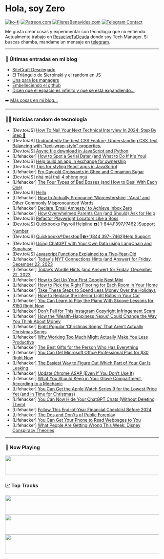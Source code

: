 # Hola, soy Zero

[![ko-fi](https://ko-fi.com/img/githubbutton_sm.svg)](https://ko-fi.com/J3J4N0LUK)
[![Patreon.com](https://img.shields.io/endpoint.svg?url=https%3A%2F%2Fshieldsio-patreon.vercel.app%2Fapi%3Fusername%3Dzerodragon%26type%3Dpatrons&style=for-the-badge)](https://patreon.com/zerodragon)
[![FloresBenavides.com](https://img.shields.io/website?down_message=oops&label=MiBlog&style=for-the-badge&up_message=online&url=https%3A%2F%2Ffloresbenavides.com)](https://floresbenavides.com)
[![Telegram Contact](https://img.shields.io/badge/escr%C3%ADbeme-ZeroDragon-%2326A5E4?style=for-the-badge&logo=telegram)](https://t.me/zerodragon)

Me gusta crear cosas y experimentar con tecnología que no entiendo.
Actualmente trabajo en [ResuelveTuDeuda](http://github.com/resuelve) donde soy Tech Manager.
Si buscas chamba, mandame un mensaje en [telegram](https://t.me/zerodragon).

---

### 📕 Últimas entradas en mi blog
<!-- BLOG-POST-LIST:START -->
- [SiteCraft Desplegado](https://floresbenavides.com/sitecraft-desplegado/)
- [El Triángulo de Sierpinski y el random en JS](https://floresbenavides.com/el-triangulo-de-sierpinski-y-el-random-en-js/)
- [Una para los managers](https://floresbenavides.com/una-para-los-managers/)
- [Embelleciendo el github](https://floresbenavides.com/embelleciendo-el-github/)
- [Dicen que el espacio es infinito y que se está expandiendo…](https://floresbenavides.com/dicen-que-el-espacio-es-infinito-y-que-se-esta-expandiendo/)
<!-- BLOG-POST-LIST:END -->

➡️ [Más cosas en mi blog...](https://floresbenavides.com)

---

### 👨‍💻 Noticias random de tecnología
<!-- TECH-POSTS:START -->
- [Dev.to/JS] [How To Nail Your Next Technical Interview In 2024: Step By Step 🚀](https://dev.to/dragosnedelcu/how-to-nail-your-next-technical-interview-in-2024-step-by-step-4jh0)
- [Dev.to/JS] [Undoubtedly the best CSS Feature, Understanding CSS Text Balancing with &quot;text-wrap-style&quot; properties.](https://dev.to/aqilmarwan/undoubtedly-the-best-css-feature-understanding-css-text-balancing-with-text-wrap-style-properties-8hc)
- [Dev.to/JS] [Async file download in JavaScript and Python](https://dev.to/begoon/async-file-download-in-javascript-and-python-cl2)
- [Lifehacker] [How to Spot a Serial Dater &lpar;and What to Do If It&#39;s You&rpar;](https://lifehacker.com/how-to-spot-a-serial-dater)
- [Dev.to/JS] [Help build an app in exchange for ownership](https://dev.to/ferg/help-build-an-app-in-exchange-for-ownership-10m9)
- [Dev.to/JS] [Tips for styling React apps in JavaScript](https://dev.to/codingcss/tips-for-styling-react-apps-in-javascript-57ag)
- [Lifehacker] [Fry Day-old Croissants in Ghee and Cinnamon Sugar](https://lifehacker.com/croissant-cinnamon-toast-recipe)
- [Dev.to/JS] [nhà mái thái 4 phòng ngủ](https://dev.to/maunhadepp1/nha-mai-thai-4-phong-ngu-35lh)
- [Lifehacker] [The Four Types of Bad Bosses &lpar;and How to Deal With Each One&rpar;](https://lifehacker.com/four-types-of-bad-bosses)
- [Dev.to/JS] [Hello](https://dev.to/tuuna/hello-gpb)
- [Lifehacker] [How to Actually Pronounce &#39;Worcestershire,&#39; &#39;Açaí,&#39; and Other Commonly Mispronounced Words](https://lifehacker.com/how-to-pronounce-worcestershire)
- [Lifehacker] [Declare &#39;Email Amnesty&#39; to Achieve Inbox Zero](https://lifehacker.com/achieve-inbox-zero)
- [Lifehacker] [How Overwhelmed Parents Can &lpar;and Should&rpar; Ask for Help](https://lifehacker.com/how-overwhelmed-parents-can-ask-for-help)
- [Dev.to/JS] [Refactor Playwright Locators Like a Boss](https://dev.to/mikestopcontinues/refactor-playwright-locators-like-a-boss-1d1f)
- [Dev.to/JS] [Quickbooks Payroll Helpline ☎️&lpar; 1-844♪397♪7462 &rpar;Support Number](https://dev.to/amit92/quickbooks-payroll-helpline-1-8443977462-support-number-5672)
- [Dev.to/JS] [Quickbooks®Desktop||☎️+1&lpar;844 397-.7462&rpar;Help Support](https://dev.to/amit92/quickbooksrdesktop1844397-7462help-support-201b)
- [Dev.to/JS] [Using ChatGPT with Your Own Data using LangChain and Supabase](https://dev.to/surajondev/using-chatgpt-with-your-own-data-using-langchain-and-supabase-4k6c)
- [Dev.to/JS] [Javascript Functions Explained to a Five-Year-Old](https://dev.to/mojodev/javascript-functions-explained-to-a-five-year-old-h3f)
- [Lifehacker] [Today&#39;s NYT Connections Hints &lpar;and Answer&rpar; for Friday, December 22, 2023](https://lifehacker.com/entertainment/nyt-connections-answer-today-december-22-2023)
- [Lifehacker] [Today’s Wordle Hints &lpar;and Answer&rpar; for Friday, December 22, 2023](https://lifehacker.com/entertainment/wordle-answer-today-december-22-2023)
- [Lifehacker] [How to Set Up Your First Google Nest Mini](https://lifehacker.com/tech/how-to-set-up-a-google-nest-mini)
- [Lifehacker] [How to Pick the Right Flooring for Each Room in Your Home](https://lifehacker.com/home/how-to-pick-the-right-flooring-for-each-room-in-your-home)
- [Lifehacker] [Take These Steps to Spend Less Money Over the Holidays](https://lifehacker.com/money/how-to-avoid-overspending-during-the-holidays)
- [Lifehacker] [How to Replace the Interior Light Bulbs in Your Car](https://lifehacker.com/travel/how-to-replace-interior-light-bulbs-in-your-car)
- [Lifehacker] [You Can Learn to Play the Piano With Skoove Lessons for $150 Right Now](https://lifehacker.com/entertainment/skoove-premium-piano-lessons-sale)
- [Lifehacker] [Don&#39;t Fall for This Instagram Copyright Infringement Scam](https://lifehacker.com/tech/dont-fall-for-this-instagram-copyright-infringement-scam)
- [Lifehacker] [How the ‘Wealth-Happiness Nexus’ Could Change the Way You Think About Money](https://lifehacker.com/money/what-is-the-wealth-happiness-nexus)
- [Lifehacker] [Eight Popular ‘Christmas Songs’ That Aren’t Actually Christmas Songs](https://lifehacker.com/entertainment/popular-christmas-songs-that-arent-actually-christmas-songs)
- [Lifehacker] [Why Working Too Much Might Actually Make You Less Productive](https://lifehacker.com/work/working-too-much-might-make-you-less-productive)
- [Lifehacker] [The Best Gifts for the Person Who Has Everything](https://lifehacker.com/entertainment/gifts-for-the-person-who-has-everything)
- [Lifehacker] [You Can Get Microsoft Office Professional Plus for $30 Right Now](https://lifehacker.com/tech/microsoft-office-professional-plus-sale)
- [Lifehacker] [The Easiest Way to Figure Out Which Part of Your Car Is Leaking](https://lifehacker.com/travel/which-part-of-car-is-leaking)
- [Lifehacker] [Update Chrome ASAP &lpar;Even If You Don’t Use It&rpar;](https://lifehacker.com/tech/why-you-need-to-update-chrome-asap)
- [Lifehacker] [What You Should Keep in Your Glove Compartment, According to a Mechanic](https://lifehacker.com/travel/what-to-keep-in-your-glove-compartment-according-to-a-mechanic)
- [Lifehacker] [You Can Get the Apple Watch Series 9 for the Lowest Price Yet &lpar;and in Time for Christmas&rpar;](https://lifehacker.com/tech/apple-watch-series-9-sale)
- [Lifehacker] [You Can Now Hide Your ChatGPT Chats &lpar;Without Deleting Them&rpar;](https://lifehacker.com/tech/how-to-hide-chatgpt-chats-without-deleting-them)
- [Lifehacker] [Follow This End-of-Year Financial Checklist Before 2024](https://lifehacker.com/here-s-your-year-end-financial-checklist-1849910676)
- [Lifehacker] [The Dos and Don&#39;ts of Public Foreplay](https://lifehacker.com/dos-and-donts-of-public-foreplay)
- [Lifehacker] [You Can Get Your Phone to Read Webpages to You](https://lifehacker.com/tech/how-to-get-phone-to-read-out-loud)
- [Lifehacker] [What People Are Getting Wrong This Week: Disney Conspiracy Theories](https://lifehacker.com/entertainment/disney-conspiracy-theories-real-and-fake)<!-- TECH-POSTS:END -->

---

### 🎵 Now Playing
<a href="https://spotify-now-playing-dun.vercel.app/now-playing?open"><img src="https://spotify-now-playing-dun.vercel.app/now-playing" width="540" height="64"></a>

### 📈 Top Tracks
<a href="https://spotify-now-playing-dun.vercel.app/top-tracks?i=1&open"><img src="https://spotify-now-playing-dun.vercel.app/top-tracks?i=1" width="540" height="64"></a>
<a href="https://spotify-now-playing-dun.vercel.app/top-tracks?i=2&open"><img src="https://spotify-now-playing-dun.vercel.app/top-tracks?i=2" width="540" height="64"></a>
<a href="https://spotify-now-playing-dun.vercel.app/top-tracks?i=3&open"><img src="https://spotify-now-playing-dun.vercel.app/top-tracks?i=3" width="540" height="64"></a>
